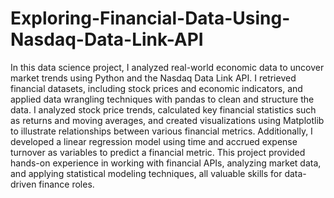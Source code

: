 # Exploring-Financial-Data-Using-Nasdaq-Data-Link-API
In this data science project, I analyzed real-world economic data to uncover market trends using Python and the Nasdaq Data Link API. I retrieved financial datasets, including stock prices and economic indicators, and applied data wrangling techniques with pandas to clean and structure the data. I analyzed stock price trends, calculated key financial statistics such as returns and moving averages, and created visualizations using Matplotlib to illustrate relationships between various financial metrics. Additionally, I developed a linear regression model using time and accrued expense turnover as variables to predict a financial metric. This project provided hands-on experience in working with financial APIs, analyzing market data, and applying statistical modeling techniques, all valuable skills for data-driven finance roles.
